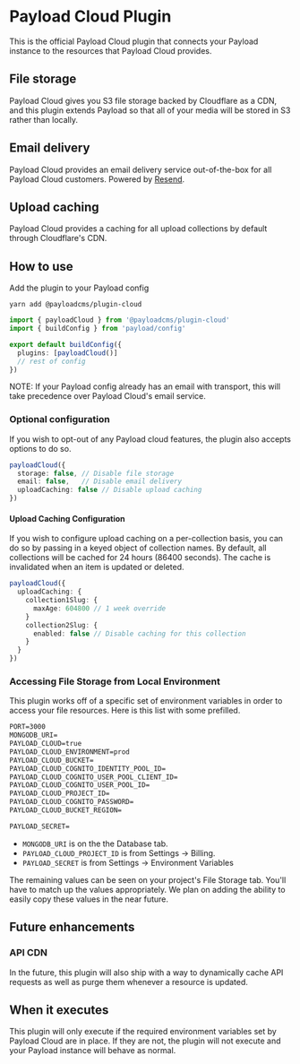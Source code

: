 # Payload Cloud Plugin

This is the official Payload Cloud plugin that connects your Payload instance to the resources that Payload Cloud provides.

## File storage

Payload Cloud gives you S3 file storage backed by Cloudflare as a CDN, and this plugin extends Payload so that all of your media will be stored in S3 rather than locally.

## Email delivery

Payload Cloud provides an email delivery service out-of-the-box for all Payload Cloud customers. Powered by [Resend](https://resend.com).

## Upload caching

Payload Cloud provides a caching for all upload collections by default through Cloudflare's CDN.

## How to use

Add the plugin to your Payload config

`yarn add @payloadcms/plugin-cloud`

```ts
import { payloadCloud } from '@payloadcms/plugin-cloud'
import { buildConfig } from 'payload/config'

export default buildConfig({
  plugins: [payloadCloud()]
  // rest of config
})
```

NOTE: If your Payload config already has an email with transport, this will take precedence over Payload Cloud's email service.

### Optional configuration

If you wish to opt-out of any Payload cloud features, the plugin also accepts options to do so.

```ts
payloadCloud({
  storage: false, // Disable file storage
  email: false,   // Disable email delivery
  uploadCaching: false // Disable upload caching
})
```

#### Upload Caching Configuration

If you wish to configure upload caching on a per-collection basis, you can do so by passing in a keyed object of collection names. By default, all collections will be cached for 24 hours (86400 seconds). The cache is invalidated when an item is updated or deleted.

```ts
payloadCloud({
  uploadCaching: {
    collection1Slug: {
      maxAge: 604800 // 1 week override
    }
    collection2Slug: {
      enabled: false // Disable caching for this collection
    }
  }
})
```

### Accessing File Storage from Local Environment

This plugin works off of a specific set of environment variables in order to access your file resources. Here is this list with some prefilled.

```txt
PORT=3000
MONGODB_URI=
PAYLOAD_CLOUD=true
PAYLOAD_CLOUD_ENVIRONMENT=prod
PAYLOAD_CLOUD_BUCKET=
PAYLOAD_CLOUD_COGNITO_IDENTITY_POOL_ID=
PAYLOAD_CLOUD_COGNITO_USER_POOL_CLIENT_ID=
PAYLOAD_CLOUD_COGNITO_USER_POOL_ID=
PAYLOAD_CLOUD_PROJECT_ID=
PAYLOAD_CLOUD_COGNITO_PASSWORD=
PAYLOAD_CLOUD_BUCKET_REGION=

PAYLOAD_SECRET=
```

- `MONGODB_URI` is on the the Database tab.
- `PAYLOAD_CLOUD_PROJECT_ID` is from Settings -> Billing.
- `PAYLOAD_SECRET` is from Settings -> Environment Variables

The remaining values can be seen on your project's File Storage tab. You'll have to match up the values appropriately. We plan on adding the ability to easily copy these values in the near future.

## Future enhancements

### API CDN

In the future, this plugin will also ship with a way to dynamically cache API requests as well as purge them whenever a resource is updated.

## When it executes

This plugin will only execute if the required environment variables set by Payload Cloud are in place. If they are not, the plugin will not execute and your Payload instance will behave as normal.
